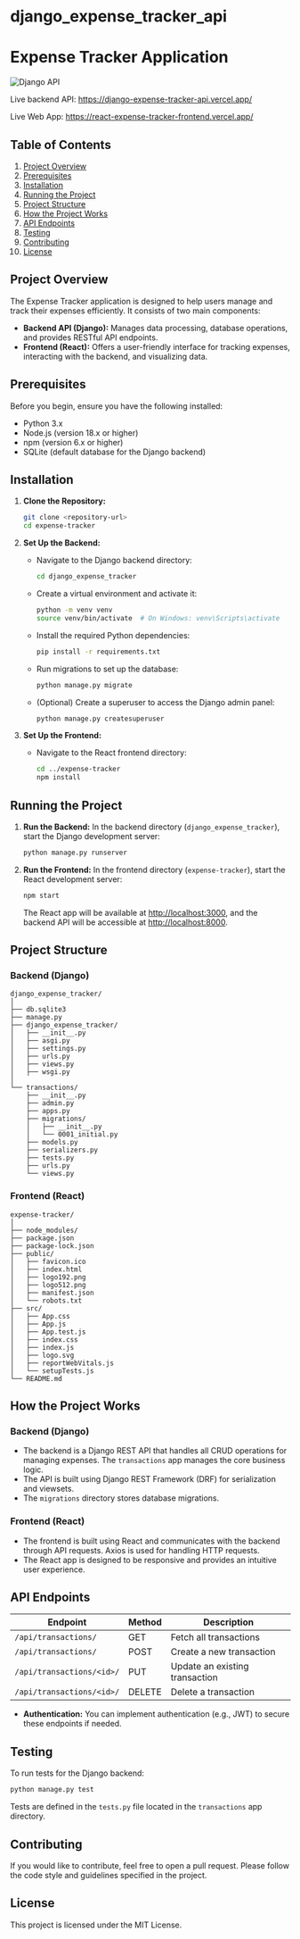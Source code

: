 # django_expense_tracker_api

# Expense Tracker Application

![Django API](https://github.com/thehamzza/django_expense_tracker_api/blob/main/api-django.png)

Live backend API: https://django-expense-tracker-api.vercel.app/

Live Web App: https://react-expense-tracker-frontend.vercel.app/

## Table of Contents
1. [Project Overview](#project-overview)
2. [Prerequisites](#prerequisites)
3. [Installation](#installation)
4. [Running the Project](#running-the-project)
5. [Project Structure](#project-structure)
6. [How the Project Works](#how-the-project-works)
7. [API Endpoints](#api-endpoints)
8. [Testing](#testing)
9. [Contributing](#contributing)
10. [License](#license)

## Project Overview
The Expense Tracker application is designed to help users manage and track their expenses efficiently. It consists of two main components:
- **Backend API (Django):** Manages data processing, database operations, and provides RESTful API endpoints.
- **Frontend (React):** Offers a user-friendly interface for tracking expenses, interacting with the backend, and visualizing data.

## Prerequisites
Before you begin, ensure you have the following installed:
- Python 3.x
- Node.js (version 18.x or higher)
- npm (version 6.x or higher)
- SQLite (default database for the Django backend)

## Installation

1. **Clone the Repository:**
   ```bash
   git clone <repository-url>
   cd expense-tracker
   ```

2. **Set Up the Backend:**

   - Navigate to the Django backend directory:
     ```bash
     cd django_expense_tracker
     ```

   - Create a virtual environment and activate it:
     ```bash
     python -m venv venv
     source venv/bin/activate  # On Windows: venv\Scripts\activate
     ```

   - Install the required Python dependencies:
     ```bash
     pip install -r requirements.txt
     ```

   - Run migrations to set up the database:
     ```bash
     python manage.py migrate
     ```

   - (Optional) Create a superuser to access the Django admin panel:
     ```bash
     python manage.py createsuperuser
     ```

3. **Set Up the Frontend:**

   - Navigate to the React frontend directory:
     ```bash
     cd ../expense-tracker
     npm install
     ```

## Running the Project

1. **Run the Backend:**
   In the backend directory (`django_expense_tracker`), start the Django development server:
   ```bash
   python manage.py runserver
   ```

2. **Run the Frontend:**
   In the frontend directory (`expense-tracker`), start the React development server:
   ```bash
   npm start
   ```
   
   The React app will be available at [http://localhost:3000](http://localhost:3000), and the backend API will be accessible at [http://localhost:8000](http://localhost:8000).

## Project Structure

### Backend (Django)
```
django_expense_tracker/
│
├── db.sqlite3
├── manage.py
├── django_expense_tracker/
│   ├── __init__.py
│   ├── asgi.py
│   ├── settings.py
│   ├── urls.py
│   ├── views.py
│   ├── wsgi.py
│
└── transactions/
    ├── __init__.py
    ├── admin.py
    ├── apps.py
    ├── migrations/
    │   ├── __init__.py
    │   └── 0001_initial.py
    ├── models.py
    ├── serializers.py
    ├── tests.py
    ├── urls.py
    └── views.py
```

### Frontend (React)
```
expense-tracker/
│
├── node_modules/
├── package.json
├── package-lock.json
├── public/
│   ├── favicon.ico
│   ├── index.html
│   ├── logo192.png
│   ├── logo512.png
│   ├── manifest.json
│   └── robots.txt
├── src/
│   ├── App.css
│   ├── App.js
│   ├── App.test.js
│   ├── index.css
│   ├── index.js
│   ├── logo.svg
│   ├── reportWebVitals.js
│   └── setupTests.js
└── README.md
```

## How the Project Works

### Backend (Django)
- The backend is a Django REST API that handles all CRUD operations for managing expenses. The `transactions` app manages the core business logic.
- The API is built using Django REST Framework (DRF) for serialization and viewsets.
- The `migrations` directory stores database migrations.

### Frontend (React)
- The frontend is built using React and communicates with the backend through API requests. Axios is used for handling HTTP requests.
- The React app is designed to be responsive and provides an intuitive user experience.

## API Endpoints

| Endpoint                      | Method | Description                                  |
|-------------------------------|--------|----------------------------------------------|
| `/api/transactions/`          | GET    | Fetch all transactions                       |
| `/api/transactions/`          | POST   | Create a new transaction                     |
| `/api/transactions/<id>/`     | PUT    | Update an existing transaction               |
| `/api/transactions/<id>/`     | DELETE | Delete a transaction                         |

- **Authentication:** You can implement authentication (e.g., JWT) to secure these endpoints if needed.

## Testing

To run tests for the Django backend:
```bash
python manage.py test
```
Tests are defined in the `tests.py` file located in the `transactions` app directory.

## Contributing
If you would like to contribute, feel free to open a pull request. Please follow the code style and guidelines specified in the project.

## License
This project is licensed under the MIT License.
